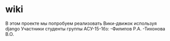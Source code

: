 # wiki
В этом проекте мы попробуем реализовать Вики-движок используя django
Участники студенты группы АСУ-15-1бз:
  -Филипов Р.А.
  -Тихонова В.О.
